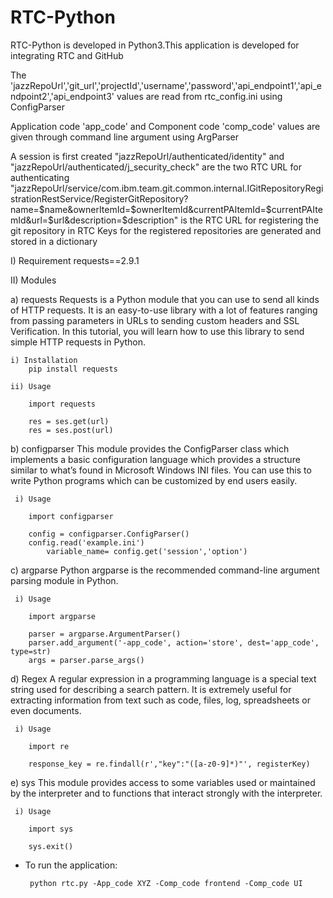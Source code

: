 # RTC-Python

RTC-Python is developed in Python3.This application is developed for integrating RTC and GitHub

The 'jazzRepoUrl','git_url','projectId','username','password','api_endpoint1','api_endpoint2','api_endpoint3' values are read from rtc_config.ini using ConfigParser

Application code 'app_code' and Component code 'comp_code' values are given through command line argument using ArgParser

A session is first created
"jazzRepoUrl/authenticated/identity" and "jazzRepoUrl/authenticated/j_security_check" are the two RTC URL for authenticating
"jazzRepoUrl/service/com.ibm.team.git.common.internal.IGitRepositoryRegistrationRestService/RegisterGitRepository?name=$name&ownerItemId=$ownerItemId&currentPAItemId=$currentPAItemId&url=$url&description=$description" is the RTC URL for registering the git repository in RTC
Keys for the registered repositories are generated and stored in a dictionary

I) Requirement requests==2.9.1

II) Modules
  
  a) requests
       Requests is a Python module that you can use to send all kinds of HTTP requests. It is an easy-to-use library with a lot of features ranging from passing parameters in URLs to sending custom headers and SSL Verification. In this tutorial, you will learn how to use this library to send simple HTTP requests in Python.
                
    i) Installation
        pip install requests

    ii) Usage
    
        import requests

        res = ses.get(url)
        res = ses.post(url)                   
  
  b) configparser
        This module provides the ConfigParser class which implements a basic configuration language which provides a structure similar to what’s found in Microsoft Windows INI files. You can use this to write Python programs which can be customized by end users easily.
        
     i) Usage
     
        import configparser

        config = configparser.ConfigParser()
        config.read('example.ini')    
            variable_name= config.get('session','option')
                                
  c) argparse
        Python argparse is the recommended command-line argument parsing module in Python.
        
     i) Usage
     
        import argparse

        parser = argparse.ArgumentParser()
        parser.add_argument('-app_code', action='store', dest='app_code', type=str)             
        args = parser.parse_args()

  d) Regex 
        A regular expression in a programming language is a special text string used for describing a search pattern. It is extremely useful for extracting information from text such as code, files, log, spreadsheets or even documents.
        
     i) Usage
     
        import re
  
        response_key = re.findall(r',"key":"([a-z0-9]*)"', registerKey)

  e) sys
        This module provides access to some variables used or maintained by the interpreter and to functions that interact strongly with the interpreter.
        
     i) Usage 
     
        import sys

        sys.exit()
        
  - To run the application: 
  
         python rtc.py -App_code XYZ -Comp_code frontend -Comp_code UI
